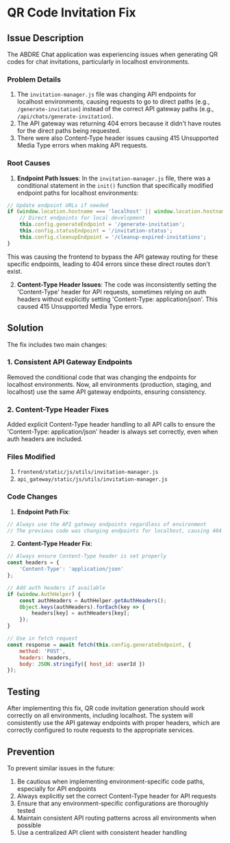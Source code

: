 # QR Code Invitation Fix

## Issue Description
The ABDRE Chat application was experiencing issues when generating QR codes for chat invitations, particularly in localhost environments. 

### Problem Details
1. The `invitation-manager.js` file was changing API endpoints for localhost environments, causing requests to go to direct paths (e.g., `/generate-invitation`) instead of the correct API gateway paths (e.g., `/api/chats/generate-invitation`).
2. The API gateway was returning 404 errors because it didn't have routes for the direct paths being requested.
3. There were also Content-Type header issues causing 415 Unsupported Media Type errors when making API requests.

### Root Causes
1. **Endpoint Path Issues**: In the `invitation-manager.js` file, there was a conditional statement in the `init()` function that specifically modified endpoint paths for localhost environments:

```javascript
// Update endpoint URLs if needed
if (window.location.hostname === 'localhost' || window.location.hostname === '127.0.0.1') {
    // Direct endpoints for local development
    this.config.generateEndpoint = '/generate-invitation';
    this.config.statusEndpoint = '/invitation-status';
    this.config.cleanupEndpoint = '/cleanup-expired-invitations';
}
```

This was causing the frontend to bypass the API gateway routing for these specific endpoints, leading to 404 errors since these direct routes don't exist.

2. **Content-Type Header Issues**: The code was inconsistently setting the 'Content-Type' header for API requests, sometimes relying on auth headers without explicitly setting 'Content-Type: application/json'. This caused 415 Unsupported Media Type errors.

## Solution
The fix includes two main changes:

### 1. Consistent API Gateway Endpoints
Removed the conditional code that was changing the endpoints for localhost environments. Now, all environments (production, staging, and localhost) use the same API gateway endpoints, ensuring consistency.

### 2. Content-Type Header Fixes
Added explicit Content-Type header handling to all API calls to ensure the 'Content-Type: application/json' header is always set correctly, even when auth headers are included.

### Files Modified
1. `frontend/static/js/utils/invitation-manager.js`
2. `api_gateway/static/js/utils/invitation-manager.js`

### Code Changes

1. **Endpoint Path Fix**:
```javascript
// Always use the API gateway endpoints regardless of environment
// The previous code was changing endpoints for localhost, causing 404 errors
```

2. **Content-Type Header Fix**:
```javascript
// Always ensure Content-Type header is set properly
const headers = {
    'Content-Type': 'application/json'
};

// Add auth headers if available
if (window.AuthHelper) {
    const authHeaders = AuthHelper.getAuthHeaders();
    Object.keys(authHeaders).forEach(key => {
        headers[key] = authHeaders[key];
    });
}

// Use in fetch request
const response = await fetch(this.config.generateEndpoint, {
    method: 'POST',
    headers: headers,
    body: JSON.stringify({ host_id: userId })
});
```

## Testing
After implementing this fix, QR code invitation generation should work correctly on all environments, including localhost. The system will consistently use the API gateway endpoints with proper headers, which are correctly configured to route requests to the appropriate services.

## Prevention
To prevent similar issues in the future:
1. Be cautious when implementing environment-specific code paths, especially for API endpoints
2. Always explicitly set the correct Content-Type header for API requests
3. Ensure that any environment-specific configurations are thoroughly tested
4. Maintain consistent API routing patterns across all environments when possible
5. Use a centralized API client with consistent header handling 